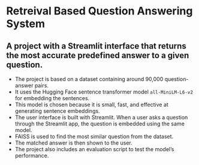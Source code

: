 # Retreival Based Question Answering System


## A project with a Streamlit interface that returns the most accurate predefined answer to a given question.

- The project is based on a dataset containing around 90,000 question-answer pairs.
- It uses the Hugging Face sentence transformer model `all-MiniLM-L6-v2` for embedding the sentences.
- This model is chosen because it is small, fast, and effective at generating sentence embeddings.
- The user interface is built with Streamlit.  When a user asks a question through the Streamlit app, the question is embedded using the same model.
- FAISS is used to find the most similar question from the dataset.
- The matched answer is then shown to the user.
- The project also includes an evaluation script to test the model’s performance.


